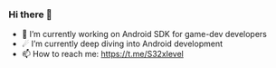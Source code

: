 ### Hi there 👋

- 🔭 I’m currently working on Android SDK for game-dev developers
- ☄ I’m currently deep diving into Android development
- 📫 How to reach me: https://t.me/S32xlevel
